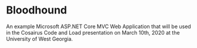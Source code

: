 # Bloodhound
An example Microsoft ASP.NET Core MVC Web Application that will be used in the Cosairus Code and Load presentation on March 10th, 2020 at the University of West Georgia.
